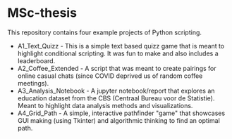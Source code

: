 # MSc-thesis

This repository contains four example projects of Python scripting.

* A1_Text_Quizz - This is a simple text based quizz game that is meant to highlight conditional scripting. It was fun to make and also includes a leaderboard.
* A2_Coffee_Extended - A script that was meant to create pairings for online casual chats (since COVID deprived us of random coffee meetings).
* A3_Analysis_Notebook - A jupyter notebook/report that explores an education dataset from the CBS (Centraal Bureau voor de Statistie). Meant to highlight data analysis methods and visualizations.
* A4_Grid_Path - A simple, interactive pathfinder "game" that showcases GUI making (using Tkinter) and algorithmic thinking to find an optimal path. 
